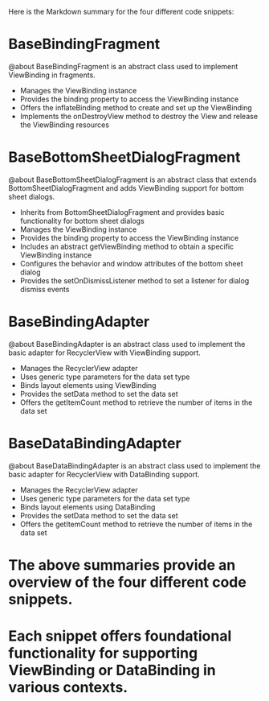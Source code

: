 Here is the Markdown summary for the four different code snippets:

# BaseBindingFragment
@about BaseBindingFragment is an abstract class used to implement ViewBinding in fragments.
* Manages the ViewBinding instance
* Provides the binding property to access the ViewBinding instance
* Offers the inflateBinding method to create and set up the ViewBinding
* Implements the onDestroyView method to destroy the View and release the ViewBinding resources

# BaseBottomSheetDialogFragment
@about BaseBottomSheetDialogFragment is an abstract class that extends BottomSheetDialogFragment and adds ViewBinding support for bottom sheet dialogs.
* Inherits from BottomSheetDialogFragment and provides basic functionality for bottom sheet dialogs
* Manages the ViewBinding instance
* Provides the binding property to access the ViewBinding instance
* Includes an abstract getViewBinding method to obtain a specific ViewBinding instance
* Configures the behavior and window attributes of the bottom sheet dialog
* Provides the setOnDismissListener method to set a listener for dialog dismiss events

# BaseBindingAdapter
@about BaseBindingAdapter is an abstract class used to implement the basic adapter for RecyclerView with ViewBinding support.
* Manages the RecyclerView adapter
* Uses generic type parameters for the data set type
* Binds layout elements using ViewBinding
* Provides the setData method to set the data set
* Offers the getItemCount method to retrieve the number of items in the data set

# BaseDataBindingAdapter
@about BaseDataBindingAdapter is an abstract class used to implement the basic adapter for RecyclerView with DataBinding support.
* Manages the RecyclerView adapter
* Uses generic type parameters for the data set type
* Binds layout elements using DataBinding
* Provides the setData method to set the data set
* Offers the getItemCount method to retrieve the number of items in the data set

# The above summaries provide an overview of the four different code snippets.
# Each snippet offers foundational functionality for supporting ViewBinding or DataBinding in various contexts.
